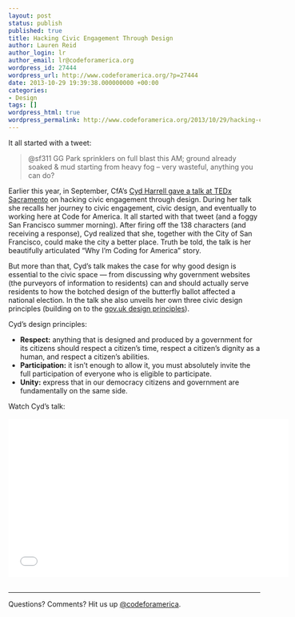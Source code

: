 ```yaml
---
layout: post
status: publish
published: true
title: Hacking Civic Engagement Through Design
author: Lauren Reid
author_login: lr
author_email: lr@codeforamerica.org
wordpress_id: 27444
wordpress_url: http://www.codeforamerica.org/?p=27444
date: 2013-10-29 19:39:38.000000000 +00:00
categories:
- Design
tags: []
wordpress_html: true
wordpress_permalink: http://www.codeforamerica.org/2013/10/29/hacking-civic-engagement-through-design/
---
```


<p>It all started with a tweet:</p>
<blockquote><p>@sf311 GG Park sprinklers on full blast this AM; ground already soaked &amp; mud starting from heavy fog – very wasteful, anything you can do?</p></blockquote>
<p>Earlier this year, in September, CfA’s <a href="http://www.youtube.com/watch?v=hCuNWIDN9zg&amp;feature=youtu.be" target="_blank">Cyd Harrell gave a talk at TEDx Sacramento</a> on hacking civic engagement through design. During her talk she recalls her journey to civic engagement, civic design, and eventually to working here at Code for America. It all started with that tweet (and a foggy San Francisco summer morning). After firing off the 138 characters (and receiving a response), Cyd realized that she, together with the City of San Francisco, could make the city a better place. Truth be told, the talk is her beautifully articulated “Why I’m Coding for America” story.</p>
<p>But more than that, Cyd’s talk makes the case for why good design is essential to the civic space — from discussing why government websites (the purveyors of information to residents) can and should actually serve residents to how the botched design of the butterfly ballot affected a national election. In the talk she also unveils her own three civic design principles (building on to the <a href="https://www.gov.uk/designprinciples" target="_blank">gov.uk design principles</a>).</p>
<p>Cyd’s design principles:</p>
<ul>
<li><strong>Respect:</strong> anything that is designed and produced by a government for its citizens should respect a citizen’s time, respect a citizen’s dignity as a human, and respect a citizen’s abilities.</li>
<li><strong>Participation:</strong> it isn’t enough to allow it, you must absolutely invite the full participation of everyone who is eligible to participate.</li>
<li><strong>Unity:</strong> express that in our democracy citizens and government are fundamentally on the same side.</li>
</ul>
<p>Watch Cyd’s talk:<br/>
 <br/>
<iframe allowfullscreen="" frameborder="0" height="315" src="//www.youtube.com/embed/hCuNWIDN9zg" width="560"></iframe><br/>
 </p>
<hr/>
<p>Questions? Comments? Hit us up <a href="http://twitter.com/codeforamerica">@codeforamerica</a>.</p>
